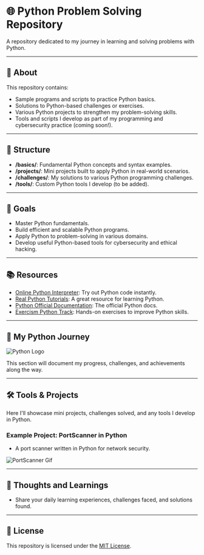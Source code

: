 # 🌐 Python Problem Solving Repository

A repository dedicated to my journey in learning and solving problems with Python.

---

## 🌟 About

This repository contains:
- Sample programs and scripts to practice Python basics.
- Solutions to Python-based challenges or exercises.
- Various Python projects to strengthen my problem-solving skills.
- Tools and scripts I develop as part of my programming and cybersecurity practice (coming soon!).

---

## 📂 Structure

- **/basics/**: Fundamental Python concepts and syntax examples.
- **/projects/**: Mini projects built to apply Python in real-world scenarios.
- **/challenges/**: My solutions to various Python programming challenges.
- **/tools/**: Custom Python tools I develop (to be added).

---

## 🚀 Goals

- Master Python fundamentals.
- Build efficient and scalable Python programs.
- Apply Python to problem-solving in various domains.
- Develop useful Python-based tools for cybersecurity and ethical hacking.

---

## 📚 Resources

- [Online Python Interpreter](https://www.programiz.com/python-programming/online-compiler): Try out Python code instantly.
- [Real Python Tutorials](https://realpython.com/): A great resource for learning Python.
- [Python Official Documentation](https://docs.python.org/3/): The official Python docs.
- [Exercism Python Track](https://www.w3resource.com/python-exercises/): Hands-on exercises to improve Python skills.

---

## 🎨 My Python Journey

![Python Logo](https://upload.wikimedia.org/wikipedia/commons/c/c3/Python-logo-notext.svg)

This section will document my progress, challenges, and achievements along the way.

---

## 🛠️ Tools & Projects

Here I'll showcase mini projects, challenges solved, and any tools I develop in Python.

### Example Project: **PortScanner in Python**
- A port scanner written in Python for network security.

![PortScanner Gif](https://media.giphy.com/media/3o6ozhXkP3g1lfgEos/giphy.gif)

---

## 🧠 Thoughts and Learnings

- Share your daily learning experiences, challenges faced, and solutions found.

---

## 📜 License

This repository is licensed under the [MIT License](LICENSE).
